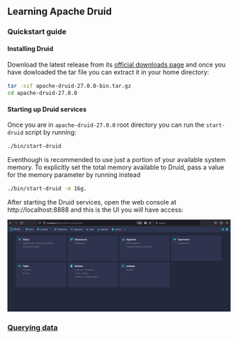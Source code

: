 ## Learning Apache Druid

### Quickstart guide

#### Installing Druid

Download the latest release from its [official downloads page](https://www.apache.org/dyn/closer.cgi?path=/druid/27.0.0/apache-druid-27.0.0-bin.tar.gz) and once you have dowloaded the tar file you can extract it in your home directory:

```bash
tar -xzf apache-druid-27.0.0-bin.tar.gz
cd apache-druid-27.0.0
```

#### Starting up Druid services

Once you are in `apache-druid-27.0.0` root directory you can run the `start-druid` script by running:

```bash
./bin/start-druid
```

Eventhough is recommended to use just a portion of your available system memory. To explicitly set the total memory available to Druid, pass a value for the memory parameter by running instead

```bash
./bin/start-druid -m 16g.
```

After starting the Druid services, open the web console at http://localhost:8888 and this is the UI you will have access:

  ![Druid_UI](img/druid_console.png)


### [Querying data](https://druid.apache.org/docs/latest/tutorials/tutorial-batch/#loading-data-with-a-spec-via-console)

